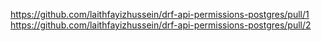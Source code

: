 https://github.com/laithfayizhussein/drf-api-permissions-postgres/pull/1
https://github.com/laithfayizhussein/drf-api-permissions-postgres/pull/2
